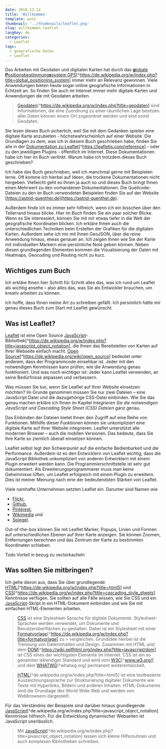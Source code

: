 ```yaml
---
date: 2018-12-12
title: 'Willkommen'
template: post
thumbnail: '../thumbnails/leaflet.png'
slug: willkommen-leaflet
langKey: de
categories:
  - Leaflet
tags:
  - geografische Daten
  - Leaflet
---
```


Das Arbeiten mit Geodaten und digitalen Karten hat durch das [**g**lobale **P**ositionsbestimmung**s**system GPS](https://de.wikipedia.org/w/index.php?title=Global_Positioning_System)[^https://de.wikipedia.org/w/index.php?title=global_positioning_system] immer mehr an Relevanz gewonnen. Viele Anwendungen bieten heute sogar online geografische Informationen in Echtzeit an. So finden Sie auch im Internet immer mehr digitale Karten und Anwendungen die mit Geodaten arbeiten.

> [Geodaten](https://de.wikipedia.org/w/index.php?title=Geodaten)[^https://de.wikipedia.org/w/index.php?title=geodaten] sind Informationen, die eine Zuordnung zu einer räumlichen Lage besitzen. aller Daten können einem Ort zugeordnet werden und sind somit Geodaten.

Sie lesen dieses Buch sicherlich, weil Sie mit dem Gedanken spielen eine digitale Karte anzubieten - höchstwahrscheinlich auf einer Website. Die Grundlagen zu dem, was ich in diesem Buch geschrieben habe, finden Sie alle in der [Dokumentation zu Leaflet](https://leafletjs.com/reference)[^https://leafletjs.com/reference] - oder zu den jeweiligen Plugins - öffentlich im Internet. Diese Dokumentationen habe ich hier im Buch verlinkt. Warum habe ich trotzdem dieses Buch geschrieben?

Ich habe das Buch geschrieben, weil ich manchmal gerne mit Beispielen lerne. Oft komme ich hierbei auf Ideen, die trockene Dokumentationen nicht hergeben. Vielleicht geht es Ihnen ja auch so und dieses Buch bringt Ihnen einen Mehrwert zu den vorhandenen Dokumentationen. Die Quellcode-Dateien zu den im Buch verwendeten Beispielen finden Sie auf der Website [https://astrid-guenther.de](https://astrid-guenther.de).

Außerdem finde ich es immer sehr hilfreich, wenn ich ein bisschen über den Tellerrand hinaus blicke. Hier im Buch finden Sie ein paar solcher Blicke. Wenn es Sie interessiert, können Sie mit mir etwas tiefer in die Welt der geografische Koordinaten blicken. Ich erkläre Ihnen auch die unterschiedlichen Techniken beim Erstellen der Grafiken für die digitalen Karten. Außerdem sehe ich mir mit Ihnen GeoJSON, über die reine Anwendung hinaus, etwas genauer an. Ich zeigen Ihnen wie Sie der Karte mit individuellen Markern eine persönliche Note geben können. Neben diesen grundlegenden Elementen kommen die Visualisierung der Daten mit Heatmaps, Geocoding und Routing nicht zu kurz.

## Wichtiges zum Buch

Ich erkläre Ihnen hier Schritt für Schritt alles das, was ich rund um Leaflet als wichtig ansehe – also alles das, was Sie als Entwickler brauchen, um kreativ arbeiten zu können.

Ich hoffe, dass Ihnen meine Art zu schreiben gefällt. Ich persönlich hätte mir genau dieses Buch zum Start mit Leaflet gewünscht.

## Was ist Leaflet?

[Leaflet](https://leafletjs.com/reference) ist eine Open Source [JavaScript](https://de.wikipedia.org/w/index.php?title=JavaScript_Object_Notation)-Bibliothek[^https://de.wikipedia.org/w/index.php?title=javascript_object_notation], die Ihnen das Bereitstellen von Karten auf Ihrer Webseite einfach macht. [Open Source](https://de.wikipedia.org/wiki/Open_Source)[^https://de.wikipedia.org/wiki/open_source] bedeutet unter anderem, dass der Programmcode einsehbar ist. Jeder mit den notwendigen Kenntnissen kann prüfen, wie die Anwendung genau funktioniert. Und was noch wichtiger ist: Jeder kann Leaflet verwenden, an seine Bedürfnisse anpassen und verbessern.

Was müssen Sie tun, wenn Sie Leaflet auf Ihrer Website einsetzen möchten? Im Grunde genommen müssen Sie nur zwei Dateien – eine JavaScript Datei und die dazugehörige CSS-Datei einbinden. Wie Sie das genau machen erkläre ich Ihnen im Kapitel _Integrieren Sie die notwendigen JavaScript und Cascading Style Sheet
(CSS) Dateien_ ganz genau.

Das Einbinden der Dateien bietet Ihnen den Zugriff auf eine Reihe von Funktionen. Mithilfe dieser Funktionen können sie unkompliziert eine digitale Karte auf Ihrer Website integrieren. Leaflet unterstützt alle modernen Browser – auch die mobilen Versionen. Das bedeute, dass Sie Ihre Karte so ziemlich überall einsetzen können.

Leaflet selbst legt den Schwerpunkt auf die einfache Bedienbarkeit und die Performance. Außerdem ist es den Entwicklern von Leaflet wichtig, dass die JavaScript Bibliothek unkompliziert von anderen Entwicklern mit einem Plugin erweitert werden kann. Die Programmierschnittstelle ist sehr gut dokumentiert. Als Erweiterungsprogrammierer muss man keine Geheimnisse lüften, um Leaflet erfolgreich mit einem Plugin zu erweitern. Dies ist meiner Meinung nach eine der bedeutendsten Stärken von Leaflet.

Viele namhafte Unternehmen setzten Leaflet ein. Darunter sind Namen wie

- [Flickr](https://www.flickr.com),
- [Github](https://github.com/),
- [Pinterest](https://www.pinterest.com/),
- [Wikimedia](https://www.wikimedia.de/) und
- [Spiegel](http://www.spiegel.de/).

Out-of-the-box können Sie mit Leaflet Marker, Popups, Linien und Formen auf unterschiedlichen Ebenen auf Ihrer Karte anzeigen. Sie können Zoomen, Entfernungen berechnen und das Zentrum der Karte zu bestimmten Koordinaten schieben.

Todo Vorteil in bezug zu vectorkacheln

## Was sollten Sie mitbringen?

Ich gehe davon aus, dass Sie über grundlegende [HTML](https://de.wikipedia.org/w/index.php?title=HTML5)[^https://de.wikipedia.org/w/index.php?title=html5] und [CSS](https://de.wikipedia.org/w/index.php?title=Cascading_Style_Sheets)[^https://de.wikipedia.org/w/index.php?title=cascading_style_sheets] Kenntnisse verfügen. Sie sollten auf alle Fälle wissen, wie Sie CSS und ein [JavaScript](https://de.wikipedia.org/w/index.php?title=JavaScript_Object_Notation)-Skript in ein HTML-Dokument einbinden und wie Sie mit einfachen HTML-Elementen arbeiten.

> [CSS](http://www.w3.org/Style/CSS/) ist eine Stylesheet-Sprache für digitale Dokumente. Stylesheet-Sprachen werden verwendet, um Dokumente und Benutzeroberflächen zu gestalten. Dabei ist ein Stylesheet mit einer [Formatvorlage](https://de.wikipedia.org/w/index.php?title=Formatvorlage)[^https://de.wikipedia.org/w/index.php?title=formatvorlage] zu > vergleichen. Grundidee hierbei ist die Trennung von Dateninhalten und Design. Zusammen mit HTML und dem [DOM](https://wiki.selfhtml.org/index.php?title=JavaScript/DOM)[^https://wiki.selfhtml.org/index.php?title=javascript/dom] ist CSS eines der wichtigsten Elemente im Internet. CSS ist ein so genannter lebendiger Standard und wird vom [W3C](https://www.w3.org/)[^www.w3.org/] und dem [WHATWG](https://whatwg.org/)[^whatwg.org] permanent weiterentwickelt.

> [HTML](https://de.wikipedia.org/w/index.php?title=HTML5)[^de.wikipedia.org/w/index.php?title=html5] ist eine textbasierte Auszeichnungssprache zur Strukturierung digitaler Dokumente wie Texte mit Hyperlinks, Bildern und anderen Inhalten. HTML-Dokumente sind die Grundlage des World Wide Web und werden von Webbrowsern dargestellt.

Für das Verständnis der Beispiele sind darüber hinaus grundlegende [JavaScript](https://de.wikipedia.org/w/index.php?title=JavaScript_Object_Notation)[^de.wikipedia.org/w/index.php?title=javascript_object_notation] Kenntnisse hilfreich. Für die Entwicklung dynamischer Webseiten ist JavaScript unerlässlich.

> Mit [JavaScript](https://de.wikipedia.org/w/index.php?title=JavaScript_Object_Notation)[^de.wikipedia.org/w/index.php?title=javascript_object_notation] lassen sich kleine Hilfsroutinen und auch komplexen Bibliotheken schreiben.
